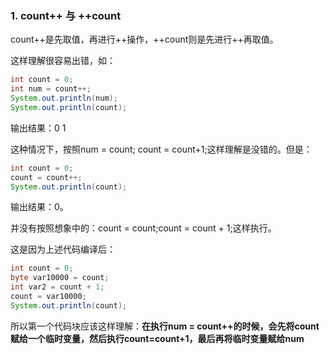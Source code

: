 ### 1. count++ 与 ++count ###
count++是先取值，再进行++操作，++count则是先进行++再取值。

这样理解很容易出错，如：
```java
int count = 0;
int num = count++;
System.out.println(num);
System.out.println(count);
```
输出结果：0 1

这种情况下，按照num = count; count = count+1;这样理解是没错的。但是：
```java
int count = 0;
count = count++;
System.out.println(count);
```
输出结果：0。

并没有按照想象中的：count = count;count = count + 1;这样执行。

这是因为上述代码编译后：
```java
int count = 0;
byte var10000 = count;
int var2 = count + 1;
count = var10000;
System.out.println(count);
```
所以第一个代码块应该这样理解：**在执行num = count++的时候，会先将count赋给一个临时变量，然后执行count=count+1，最后再将临时变量赋给num**
